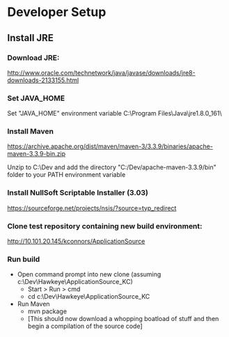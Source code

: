 Developer Setup
===============

## Install JRE

### Download JRE:

http://www.oracle.com/technetwork/java/javase/downloads/jre8-downloads-2133155.html
 
### Set JAVA_HOME

Set "JAVA_HOME" environment variable
C:\Program Files\Java\jre1.8.0_161\

### Install Maven

https://archive.apache.org/dist/maven/maven-3/3.3.9/binaries/apache-maven-3.3.9-bin.zip

Unzip to C:\Dev and add the directory "C:/Dev/apache-maven-3.3.9/bin" folder to your PATH environment variable

### Install NullSoft Scriptable Installer (3.03)

https://sourceforge.net/projects/nsis/?source=typ_redirect

### Clone test repository containing new build environment:

http://10.101.20.145/kconnors/ApplicationSource

### Run build

* Open command prompt into new clone (assuming c:\Dev\Hawkeye\ApplicationSource_KC)
    * Start > Run > cmd
    * cd c:\Dev\Hawkeye\ApplicationSource_KC
* Run Maven
    * mvn package
    * [This should now download a whopping boatload of stuff and then begin a compilation of the source code]
